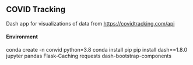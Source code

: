 ## COVID Tracking

Dash app for visualizations of data from https://covidtracking.com/api

#### Environment

conda create -n convid python=3.8
conda install pip
pip install dash==1.8.0 jupyter pandas Flask-Caching requests dash-bootstrap-components
